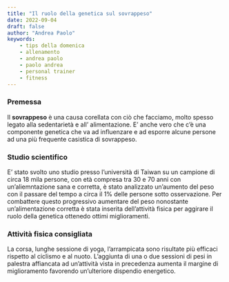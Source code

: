 ```yaml
---
title: "Il ruolo della genetica sul sovrappeso"
date: 2022-09-04
draft: false
author: "Andrea Paolo"
keywords: 
    - tips della domenica
    - allenamento
    - andrea paolo
    - paolo andrea
    - personal trainer
    - fitness
---
```


### Premessa

Il **sovrappeso** è una causa corellata con ciò che facciamo, molto spesso legato alla sedentarietà e all’ alimentazione. E’ anche vero che c’è una componente genetica che va ad influenzare e ad esporre alcune persone ad una più frequente casistica di sovrappeso.

### Studio scientifico

E’ stato svolto uno studio presso l’università di Taiwan su un campione di circa 18 mila persone, con età compresa tra 30 e 70 anni con un’aliemntazione sana e corretta, è stato analizzato un’aumento del peso con il passare del tempo a circa il 1% delle persone sotto osservazione. Per combattere questo progressivo aumentare del peso nonostante un’alimentazione corretta è stata inserita dell’attività fisica per aggirare il ruolo della genetica ottenedo ottimi miglioramenti. 

### Attività fisica consigliata

La corsa, lunghe sessione di yoga, l’arrampicata sono risultate più efficaci rispetto al ciclismo e al nuoto. L’aggiunta di una o due sessioni di pesi in palestra affiancata ad un’attività vista in precedenza aumenta il margine di miglioramento favorendo un’ulteriore dispendio energetico.


